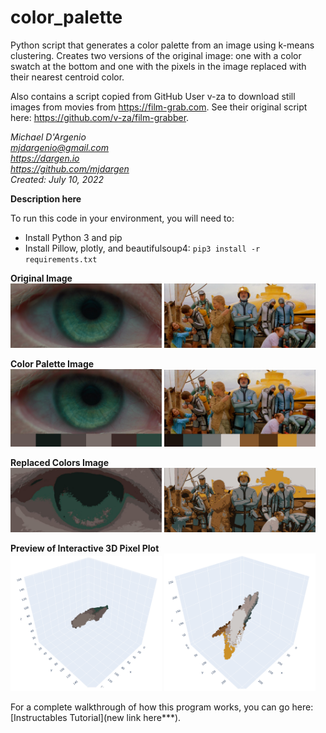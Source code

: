 # color_palette
Python script that generates a color palette from an image using k-means clustering. Creates two versions of the original image: one with a color swatch at the bottom and one with the pixels in the image replaced with their nearest centroid color.  

Also contains a script copied from GitHub User v-za to download still images from movies from https://film-grab.com. See their original script here: https://github.com/v-za/film-grabber.

*Michael D'Argenio  
mjdargenio@gmail.com  
https://dargen.io  
https://github.com/mjdargen  
Created: July 10, 2022*  

**Description here**

To run this code in your environment, you will need to:  
   * Install Python 3 and pip
   * Install Pillow, plotly, and beautifulsoup4: `pip3 install -r requirements.txt`


**Original Image**  
<img src="https://raw.githubusercontent.com/mjdargen/tutorials/main/color_palette/exp/exp1_original.jpg" width="48%">
<img src="https://raw.githubusercontent.com/mjdargen/tutorials/main/color_palette/exp/exp2_original.jpg" width="48%">  


**Color Palette Image**  
<img src="https://raw.githubusercontent.com/mjdargen/tutorials/main/color_palette/exp/exp1_palette.jpg" width="48%">
<img src="https://raw.githubusercontent.com/mjdargen/tutorials/main/color_palette/exp/exp2_palette.jpg" width="48%">  


**Replaced Colors Image**  
<img src="https://raw.githubusercontent.com/mjdargen/tutorials/main/color_palette/exp/exp1_replaced.jpg" width="48%">
<img src="https://raw.githubusercontent.com/mjdargen/tutorials/main/color_palette/exp/exp2_replaced.jpg" width="48%">  

**Preview of Interactive 3D Pixel Plot**  
<img src="https://raw.githubusercontent.com/mjdargen/tutorials/main/color_palette/exp/exp1_plot.png" width="48%">
<img src="https://raw.githubusercontent.com/mjdargen/tutorials/main/color_palette/exp/exp2_plot.png" width="48%">  

For a complete walkthrough of how this program works, you can go here: [Instructables Tutorial](new link here***).
